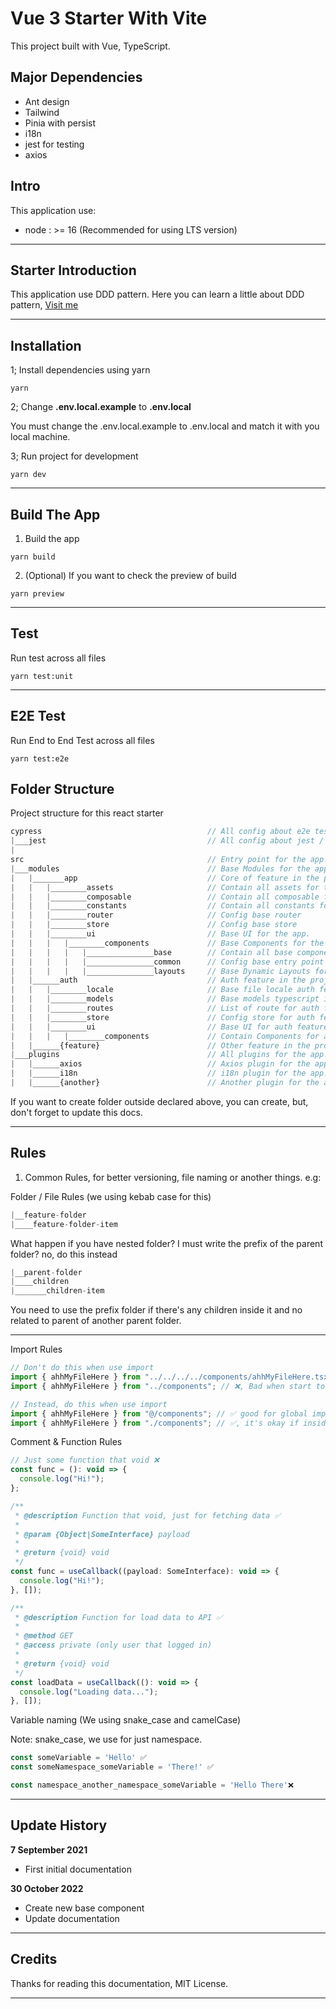 # Vue 3 Starter With Vite

This project built with Vue, TypeScript.

## Major Dependencies

- Ant design
- Tailwind
- Pinia with persist
- i18n
- jest for testing
- axios

## Intro

This application use:

- node : >= 16 (Recommended for using LTS version)

---

## Starter Introduction

This application use DDD pattern. Here you can learn a little about DDD pattern, [Visit me](https://www.geeksforgeeks.org/domain-driven-design-ddd)

---

## Installation

1; Install dependencies using yarn

```shell
yarn
```

2; Change **.env.local.example** to **.env.local**

You must change the .env.local.example to .env.local and match it with you local machine.

3; Run project for development

```shell
yarn dev
```

---

## Build The App

1. Build the app

```shell
yarn build
```

2. (Optional) If you want to check the preview of build

```shell
yarn preview
```

---

## Test

Run test across all files

```shell
yarn test:unit
```

---

## E2E Test

Run End to End Test across all files

```shell
yarn test:e2e
```

## Folder Structure

Project structure for this react starter

```javascript
cypress                                     // All config about e2e test.
|___jest                                    // All config about jest / testing of this project.
|
src                                         // Entry point for the app.
|___modules                                 // Base Modules for the app.
|   |_______app                             // Core of feature in the project.
|   |   |________assets                     // Contain all assets for the app.
|   |   |________composable                 // Contain all composable for the app.
|   |   |________constants                  // Contain all constants for the app.
|   |   |________router                     // Config base router
|   |   |________store                      // Config base store
|   |   |________ui                         // Base UI for the app.
|   |   |   |________components             // Base Components for the app.
|   |   |   |   |_______________base        // Contain all base components for the app.
|   |   |   |   |_______________common      // Config base entry point and not found page.
|   |   |   |   |_______________layouts     // Base Dynamic Layouts for the app.
|   |______auth                             // Auth feature in the project.
|   |   |________locale                     // Base file locale auth feature in the project.
|   |   |________models                     // Base models typescript interface for the app.
|   |   |________routes                     // List of route for auth feature in the project.
|   |   |________store                      // Config store for auth feature in the project.
|   |   |________ui                         // Base UI for auth feature in the project.
|   |   |   |________components             // Contain Components for auth feature in the project.
|   |______{feature}                        // Other feature in the project.
|___plugins                                 // All plugins for the app.
|   |______axios                            // Axios plugin for the app.
|   |______i18n                             // i18n plugin for the app.
|   |______{another}                        // Another plugin for the app.
```

If you want to create folder outside declared above, you can create, but, don't forget to update this docs.

---

## Rules

1. Common Rules, for better versioning, file naming or another things. e.g:

Folder / File Rules (we using kebab case for this)

```javascript
|__feature-folder
|____feature-folder-item
```

What happen if you have nested folder? I must write the prefix of the parent folder? no, do this instead

```javascript
|__parent-folder
|____children
|_______children-item
```

You need to use the prefix folder if there's any children inside it and no related to parent of another parent folder.

---

Import Rules

```javascript
// Don't do this when use import
import { ahhMyFileHere } from "../../../../components/ahhMyFileHere.tsx"; // ❌
import { ahhMyFileHere } from "../components"; // ❌, Bad when start to refactoring

// Instead, do this when use import
import { ahhMyFileHere } from "@/components"; // ✅ good for global importing, not causing any trouble
import { ahhMyFileHere } from "./components"; // ✅, it's okay if inside current folder
```

Comment & Function Rules

```javascript
// Just some function that void ❌
const func = (): void => {
  console.log("Hi!");
};

/**
 * @description Function that void, just for fetching data ✅
 *
 * @param {Object|SomeInterface} payload
 *
 * @return {void} void
 */
const func = useCallback((payload: SomeInterface): void => {
  console.log("Hi!");
}, []);

/**
 * @description Function for load data to API ✅
 *
 * @method GET
 * @access private (only user that logged in)
 *
 * @return {void} void
 */
const loadData = useCallback((): void => {
  console.log("Loading data...");
}, []);
```

Variable naming (We using snake_case and camelCase)

Note: snake_case, we use for just namespace.

```javascript
const someVariable = 'Hello' ✅
const someNamespace_someVariable = 'There!' ✅

const namespace_another_namespace_someVariable = 'Hello There'❌
```

---

## Update History

**7 September 2021**

- First initial documentation

**30 October 2022**

- Create new base component
- Update documentation

---

## Credits

Thanks for reading this documentation, MIT License.
****